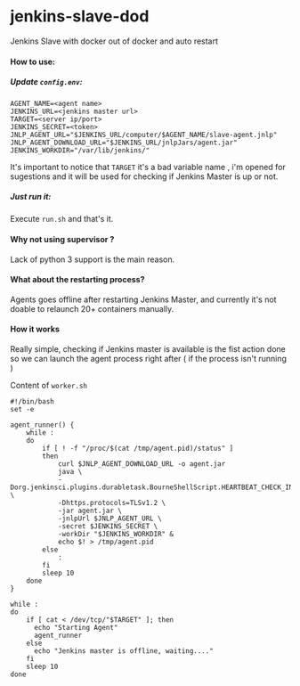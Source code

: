 # jenkins-slave-dod
Jenkins Slave with docker out of docker and auto restart

#### How to use:

##### Update `config.env`:

```
AGENT_NAME=<agent name>
JENKINS_URL=<jenkins master url>
TARGET=<server ip/port> 
JENKINS_SECRET=<token>
JNLP_AGENT_URL="$JENKINS_URL/computer/$AGENT_NAME/slave-agent.jnlp"
JNLP_AGENT_DOWNLOAD_URL="$JENKINS_URL/jnlpJars/agent.jar"
JENKINS_WORKDIR="/var/lib/jenkins/"
```
It's important to notice that `TARGET` it's a bad variable name , i'm opened for sugestions and it  will be used for  checking if Jenkins Master is up or not. 

##### Just run it:
Execute `run.sh` and that's it.

#### Why not using supervisor ?

Lack of python 3 support is the main reason.


#### What about the restarting process?

Agents goes offline after restarting Jenkins Master, and currently it's not doable to relaunch 20+ containers manually.

#### How it works

Really simple, checking if Jenkins master is available is the fist action done so we can launch the agent process right after ( if the process isn't running ) 

Content of `worker.sh`

```
#!/bin/bash
set -e

agent_runner() {
    while :
    do
        if [ ! -f "/proc/$(cat /tmp/agent.pid)/status" ]
        then
            curl $JNLP_AGENT_DOWNLOAD_URL -o agent.jar
            java \
            -Dorg.jenkinsci.plugins.durabletask.BourneShellScript.HEARTBEAT_CHECK_INTERVAL=300 \
            -Dhttps.protocols=TLSv1.2 \
            -jar agent.jar \
            -jnlpUrl $JNLP_AGENT_URL \
            -secret $JENKINS_SECRET \
            -workDir "$JENKINS_WORKDIR" &
            echo $! > /tmp/agent.pid
        else
            :
        fi
        sleep 10
    done
}

while :
do
    if [ cat < /dev/tcp/"$TARGET" ]; then
      echo "Starting Agent"
      agent_runner
    else
      echo "Jenkins master is offline, waiting...."
    fi
    sleep 10
done

```
